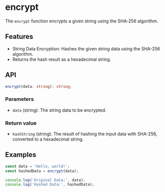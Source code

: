 # encrypt

The `encrypt` function encrypts a given string using the SHA-256 algorithm.

## Features

- String Data Encryption: Hashes the given string data using the SHA-256 algorithm.
- Returns the hash result as a hexadecimal string.

## API

```ts
encrypt(data: string): string;
```

### Parameters

- `data` (string): The string data to be encrypted.

### Return value

- `hashString` (string): The result of hashing the input data with SHA-256, converted to a hexadecimal string.

## Examples

```ts
const data = 'Hello, world!';
const hashedData = encrypt(data);

console.log('Original Data:', data);
console.log('Hashed Data:', hashedData);
```
